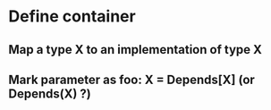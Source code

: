 # Define container

## Map a type X to an implementation of type X
## Mark parameter as foo: X = Depends[X] (or Depends(X) ?)